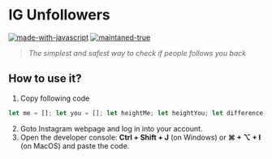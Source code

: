 # IG Unfollowers
[![made-with-javascript](https://img.shields.io/badge/made_with-javasript-goldenrod
)](https://www.javascript.com)
[![maintaned-true](https://img.shields.io/badge/maintaned-true-seagreen
)](https://github.com/roma-marshall)
>_The simplest and safest  way to check if people follows you back_


##  How to use it?
1. Copy following code
   
```js
let me = []; let you = []; let heightMe; let heightYou; let difference; let username = window.location.href.slice(25); let meCount = Number(document.querySelector(`[href="${username}following/"] span`).textContent); let youCount = Number(document.querySelector(`[href="${username}followers/"] span`).textContent); const getFollowing = () => { document.querySelector(`[href="${username}following/"]`).click(); setTimeout(() => { document.querySelector('._aano div div').setAttribute('id', 'me'); const meTimer = setInterval(() => { if (document.querySelector('#me')) { heightMe = document.querySelector('#me').scrollHeight; document.querySelector('#me').scrollIntoView({block: 'end'}); if (heightMe === document.querySelector('#me').scrollHeight) { document.querySelectorAll('#me div a[role="link"] span').forEach((element, i) => { me[i] = element.textContent; }); if (me.length === meCount) { getFollowers(); clearInterval(meTimer); } } } }, 1500); }, 5000); }; const getFollowers = () => { document.querySelector(`[href="${username}followers/"]`).click(); setTimeout(() => { document.querySelector('._aano div div').setAttribute('id', 'you'); const youTimer = setInterval(() => { if (document.querySelector('#you')) { heightYou = document.querySelector('#you').scrollHeight; document.querySelector('#you').scrollIntoView({block: 'end'}); if (heightYou === document.querySelector('#you').scrollHeight) { document.querySelectorAll('#you div a[role="link"] span').forEach((element, i) => { you[i] = element.textContent; }); if (you.length === youCount) { getDifference(); clearInterval(youTimer); } } } }, 1500); }, 5000); }; const getDifference = () => { difference = me.filter(x => you.indexOf(x) === -1); console.log(difference); }; getFollowing();
```

2. Goto Instagram webpage and log in into your account.
3. Open the developer console: **Ctrl + Shift + J** (on Windows) or **⌘ + ⌥ + I** (on MacOS) and paste the code.
